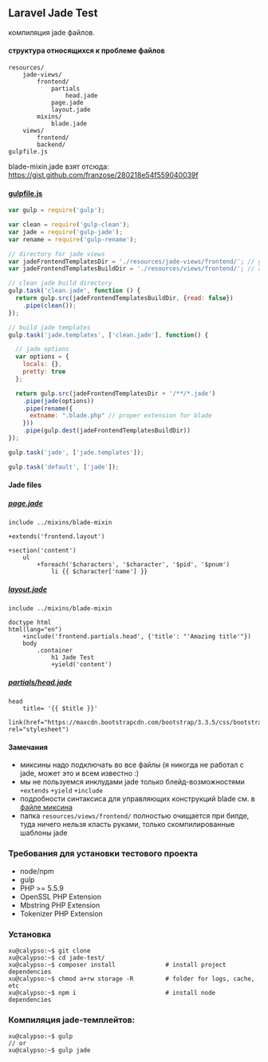 ## Laravel Jade Test

компиляция jade файлов.

#### структура относящихся к проблеме файлов

```
resources/
    jade-views/
        frontend/
            partials
                head.jade
            page.jade
            layout.jade
        mixins/
            blade.jade
    views/
        frontend/
        backend/
gulpfile.js
```

blade-mixin.jade взят отсюда: https://gist.github.com/franzose/280218e54f559040039f

#### [gulpfile.js](gulpfile.js)

```js
var gulp = require('gulp');

var clean = require('gulp-clean');
var jade = require('gulp-jade');
var rename = require('gulp-rename');

// directory for jade views
var jadeFrontendTemplatesDir = './resources/jade-views/frontend/'; // get files from here
var jadeFrontendTemplatesBuildDir = './resources/views/frontend/'; // and build it here

// clean jade build directory
gulp.task('clean.jade', function () {
  return gulp.src(jadeFrontendTemplatesBuildDir, {read: false})
    .pipe(clean());
});

// build jade templates
gulp.task('jade.templates', ['clean.jade'], function() {

  // jade options
  var options = {
    locals: {},
    pretty: true
  };

  return gulp.src(jadeFrontendTemplatesDir + '/**/*.jade')
    .pipe(jade(options))
    .pipe(rename({
      extname: ".blade.php" // proper extension for blade
    }))
    .pipe(gulp.dest(jadeFrontendTemplatesBuildDir))
});

gulp.task('jade', ['jade.templates']);

gulp.task('default', ['jade']);
```

#### Jade files

##### [page.jade](resources/jade-views/frontend/page.jade)
```jade
include ../mixins/blade-mixin

+extends('frontend.layout')

+section('content')
    ul
        +foreach('$characters', '$character', '$pid', '$pnum')
            li {{ $character['name'] }}
```


##### [layout.jade](resources/jade-views/frontend/layout.jade)
```jade
include ../mixins/blade-mixin

doctype html
html(lang="en")
    +include('frontend.partials.head', {'title': "'Amazing title'"})
    body
        .container
            h1 Jade Test
            +yield('content')
```


##### [partials/head.jade](resources/jade-views/frontend/partials/head.jade)
```jade
head
    title= '{{ $title }}'
    link(href="https://maxcdn.bootstrapcdn.com/bootstrap/3.3.5/css/bootstrap.min.css" rel="stylesheet")
```

#### Замечания
- миксины надо подключать во все файлы (я никогда не работал с jade, может это и всем известно :)
- мы не пользуемся инклудами jade только блейд-возможностями `+extends` `+yield` `+include`
- подробности синтаксиса для управляющих конструкций blade см. в [файле миксина](resources/jade-views/mixins/blade-mixin.jade)
- папка `resources/views/frontend/` полностью очищается при билде, туда ничего нельзя класть руками, только скомпилированные шаблоны jade


### Требования для установки тестового проекта

- node/npm
- gulp
- PHP >= 5.5.9
- OpenSSL PHP Extension
- Mbstring PHP Extension
- Tokenizer PHP Extension

### Установка

```
xu@calypso:~$ git clone
xu@calypso:~$ cd jade-test/
xu@calypso:~$ composer install              # install project dependencies
xu@calypso:~$ chmod a+rw storage -R         # folder for logs, cache, etc
xu@calypso:~$ npm i                         # install node dependencies
```

### Компиляция jade-темплейтов:

```
xu@calypso:~$ gulp
// or
xu@calypso:~$ gulp jade
```
